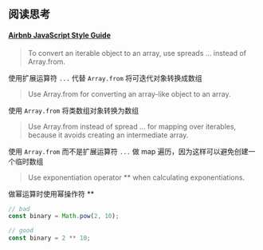## 阅读思考

#### [Airbnb JavaScript Style Guide](https://github.com/airbnb/javascript#arrays)

> To convert an iterable object to an array, use spreads ... instead of Array.from.

使用扩展运算符 `...` 代替 `Array.from` 将可迭代对象转换成数组

> Use Array.from for converting an array-like object to an array.

使用 `Array.from` 将类数组对象转换为数组

> Use Array.from instead of spread ... for mapping over iterables, because it avoids creating an intermediate array.

使用 `Array.from` 而不是扩展运算符 `...` 做 map 遍历，因为这样可以避免创建一个临时数组

> Use exponentiation operator \*\* when calculating exponentiations.

做幂运算时使用幂操作符 \*\*

```js
// bad
const binary = Math.pow(2, 10);

// good
const binary = 2 ** 10;
```
